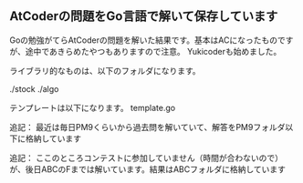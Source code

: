 ## AtCoderの問題をGo言語で解いて保存しています

Goの勉強がてらAtCoderの問題を解いた結果です。基本はACになったものですが、途中であきらめたやつもありますので注意。
Yukicoderも始めました。

ライブラリ的なものは、以下のフォルダになります。

./stock
./algo

テンプレートは以下になります。
template.go

追記：
最近は毎日PM9くらいから過去問を解いていて、解答をPM9フォルダ以下に格納しています

追記：
ここのところコンテストに参加していません（時間が合わないので）が、後日ABCのFまでは解いています。結果はABCフォルダに格納しています


